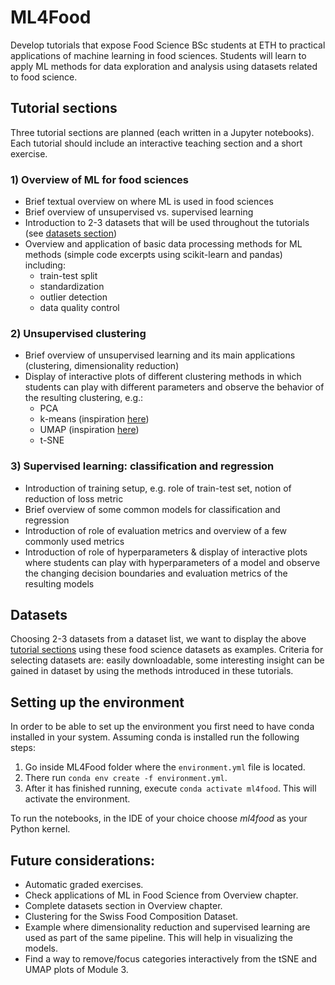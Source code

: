 # ML4Food
Develop tutorials that expose Food Science BSc students at ETH to practical applications of machine learning in food sciences. Students will learn to apply ML methods for data exploration and analysis using datasets related to food science.

## Tutorial sections
Three tutorial sections are planned (each written in a Jupyter notebooks). Each tutorial should include an interactive teaching section and a short exercise.

### 1) Overview of ML for food sciences
* Brief textual overview on where ML is used in food sciences
* Brief overview of unsupervised vs. supervised learning
* Introduction to 2-3 datasets that will be used throughout the tutorials (see [datasets section](#datasets))
* Overview and application of basic data processing methods for ML methods (simple code excerpts using scikit-learn and pandas) including:
    * train-test split
    * standardization
    * outlier detection
    * data quality control

### 2) Unsupervised clustering
* Brief overview of unsupervised learning and its main applications (clustering, dimensionality reduction)
* Display of interactive plots of different clustering methods in which students can play with different parameters and observe the behavior of the resulting clustering, e.g.:
    * PCA
    * k-means (inspiration [here](https://k-means-explorable.vercel.app/))
    * UMAP (inspiration [here](https://pair-code.github.io/understanding-umap/))
    * t-SNE


### 3) Supervised learning: classification and regression
* Introduction of training setup, e.g. role of train-test set, notion of reduction of loss metric
* Brief overview of some common models for classification and regression
* Introduction of role of evaluation metrics and overview of a few commonly used metrics
* Introduction of role of hyperparameters & display of interactive plots where students can play with hyperparameters of a model and observe the changing decision boundaries and evaluation metrics of the resulting models


## Datasets
Choosing 2-3 datasets from a dataset list, we want to display the above [tutorial sections](#tutorial-sections) using these food science datasets as examples. Criteria for selecting datasets are: easily downloadable, some interesting insight can be gained in dataset by using the methods introduced in these tutorials.


## Setting up the environment
In order to be able to set up the environment you first need to have conda installed in your system. Assuming conda is installed run the following steps:
1. Go inside ML4Food folder where the `environment.yml` file is located.
2. There run `conda env create -f environment.yml`.
3. After it has finished running, execute `conda activate ml4food`. This will activate the environment.

To run the notebooks, in the IDE of your choice choose *ml4food* as your Python kernel.

## Future considerations:
 - Automatic graded exercises.
 - Check applications of ML in Food Science from Overview chapter.
 - Complete datasets section in Overview chapter.
 - Clustering for the Swiss Food Composition Dataset.
 - Example where dimensionality reduction and supervised learning
 are used as part of the same pipeline. This will help in visualizing
 the models.
 - Find a way to remove/focus categories interactively from the tSNE and UMAP
 plots of Module 3.